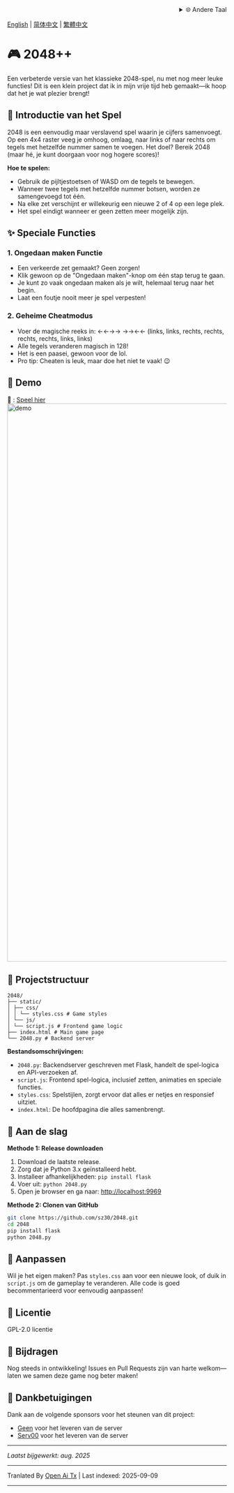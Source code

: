 <div align="right">
  <details>
    <summary >🌐 Andere Taal</summary>
    <div>
      <div align="center">
        <a href="https://openaitx.github.io/view.html?user=sz30&project=2048-magic&lang=ja">日本語</a>
        | <a href="https://openaitx.github.io/view.html?user=sz30&project=2048-magic&lang=ko">한국어</a>
        | <a href="https://openaitx.github.io/view.html?user=sz30&project=2048-magic&lang=hi">हिन्दी</a>
        | <a href="https://openaitx.github.io/view.html?user=sz30&project=2048-magic&lang=th">ไทย</a>
        | <a href="https://openaitx.github.io/view.html?user=sz30&project=2048-magic&lang=fr">Français</a>
        | <a href="https://openaitx.github.io/view.html?user=sz30&project=2048-magic&lang=de">Deutsch</a>
        | <a href="https://openaitx.github.io/view.html?user=sz30&project=2048-magic&lang=es">Español</a>
        | <a href="https://openaitx.github.io/view.html?user=sz30&project=2048-magic&lang=it">Itapano</a>
        | <a href="https://openaitx.github.io/view.html?user=sz30&project=2048-magic&lang=ru">Русский</a>
        | <a href="https://openaitx.github.io/view.html?user=sz30&project=2048-magic&lang=pt">Português</a>
        | <a href="https://openaitx.github.io/view.html?user=sz30&project=2048-magic&lang=nl">Nederlands</a>
        | <a href="https://openaitx.github.io/view.html?user=sz30&project=2048-magic&lang=pl">Polski</a>
        | <a href="https://openaitx.github.io/view.html?user=sz30&project=2048-magic&lang=ar">العربية</a>
        | <a href="https://openaitx.github.io/view.html?user=sz30&project=2048-magic&lang=fa">فارسی</a>
        | <a href="https://openaitx.github.io/view.html?user=sz30&project=2048-magic&lang=tr">Türkçe</a>
        | <a href="https://openaitx.github.io/view.html?user=sz30&project=2048-magic&lang=vi">Tiếng Việt</a>
        | <a href="https://openaitx.github.io/view.html?user=sz30&project=2048-magic&lang=id">Bahasa Indonesia</a>
      </div>
    </div>
  </details>
</div>


[English](https://raw.githubusercontent.com/sz30/2048--/main/README.md) | [简体中文](https://raw.githubusercontent.com/sz30/2048--/main/README.zh-CN.md) | [繁體中文](https://raw.githubusercontent.com/sz30/2048--/main/README.zh-TW.md)

# 🎮 2048++

Een verbeterde versie van het klassieke 2048-spel, nu met nog meer leuke functies! Dit is een klein project dat ik in mijn vrije tijd heb gemaakt—ik hoop dat het je wat plezier brengt!

## 🎯 Introductie van het Spel

2048 is een eenvoudig maar verslavend spel waarin je cijfers samenvoegt. Op een 4x4 raster veeg je omhoog, omlaag, naar links of naar rechts om tegels met hetzelfde nummer samen te voegen. Het doel? Bereik 2048 (maar hé, je kunt doorgaan voor nog hogere scores)!

**Hoe te spelen:**
- Gebruik de pijltjestoetsen of WASD om de tegels te bewegen.
- Wanneer twee tegels met hetzelfde nummer botsen, worden ze samengevoegd tot één.
- Na elke zet verschijnt er willekeurig een nieuwe 2 of 4 op een lege plek.
- Het spel eindigt wanneer er geen zetten meer mogelijk zijn.

## ✨ Speciale Functies

### 1. Ongedaan maken Functie
- Een verkeerde zet gemaakt? Geen zorgen!
- Klik gewoon op de "Ongedaan maken"-knop om één stap terug te gaan.
- Je kunt zo vaak ongedaan maken als je wilt, helemaal terug naar het begin.
- Laat een foutje nooit meer je spel verpesten!

### 2. Geheime Cheatmodus
- Voer de magische reeks in: ←←→→ →→←← (links, links, rechts, rechts,  rechts, rechts, links, links)
- Alle tegels veranderen magisch in 128!
- Het is een paasei, gewoon voor de lol.
- Pro tip: Cheaten is leuk, maar doe het niet te vaak! 😉

## 🎯 Demo

🎯 : [Speel hier](http://34.150.49.127:5000/)
<img width="1279" alt="demo" src="https://github.com/user-attachments/assets/0df2c956-b6d9-4371-a916-f6ac3ae642be" />



## 📁 Projectstructuur
```
2048/
├── static/
│ ├── css/
│ │ └── styles.css # Game styles
│ └── js/
│ └── script.js # Frontend game logic
├── index.html # Main game page
└── 2048.py # Backend server
```
**Bestandsomschrijvingen:**
- `2048.py`: Backendserver geschreven met Flask, handelt de spel-logica en API-verzoeken af.
- `script.js`: Frontend spel-logica, inclusief zetten, animaties en speciale functies.
- `styles.css`: Spelstijlen, zorgt ervoor dat alles er netjes en responsief uitziet.
- `index.html`: De hoofdpagina die alles samenbrengt.

## 🚀 Aan de slag

**Methode 1: Release downloaden**
1. Download de laatste release.
2. Zorg dat je Python 3.x geïnstalleerd hebt.
3. Installeer afhankelijkheden: `pip install flask`
4. Voer uit: `python 2048.py`
5. Open je browser en ga naar: [http://localhost:9969](http://localhost:9969)

**Methode 2: Clonen van GitHub**
```bash
git clone https://github.com/sz30/2048.git
cd 2048
pip install flask
python 2048.py
```
## 🎨 Aanpassen

Wil je het eigen maken? Pas `styles.css` aan voor een nieuwe look, of duik in `script.js` om de gameplay te veranderen. Alle code is goed becommentarieerd voor eenvoudig aanpassen!

## 📝 Licentie

GPL-2.0 licentie

## 🤝 Bijdragen

Nog steeds in ontwikkeling! Issues en Pull Requests zijn van harte welkom—laten we samen deze game nog beter maken!


## 🙏 Dankbetuigingen

Dank aan de volgende sponsors voor het steunen van dit project:
- [Geen](https://#/) voor het leveren van de server
- [Serv00](https://www.serv00.com/) voor het leveren van de server

---
_Laatst bijgewerkt: aug. 2025_





---

Tranlated By [Open Ai Tx](https://github.com/OpenAiTx/OpenAiTx) | Last indexed: 2025-09-09

---